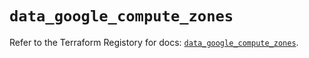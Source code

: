 # `data_google_compute_zones`

Refer to the Terraform Registory for docs: [`data_google_compute_zones`](https://registry.terraform.io/providers/hashicorp/google/5.29.0/docs/data-sources/compute_zones).
